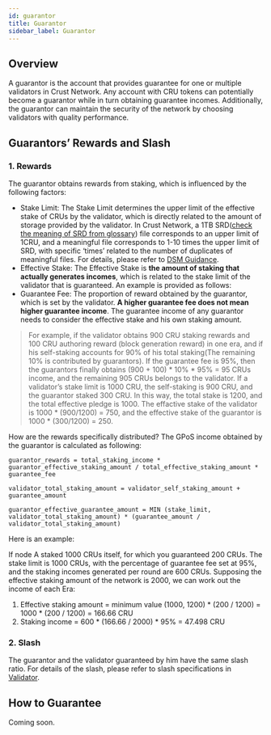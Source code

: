 ```yaml
---
id: guarantor
title: Guarantor
sidebar_label: Guarantor
---
```


## Overview

A guarantor is the account that provides guarantee for one or multiple validators in Crust Network. Any account with CRU tokens can potentially become a guarantor while in turn obtaining guarantee incomes. Additionally, the guarantor can maintain the security of the network by choosing validators with quality performance.

## Guarantors’ Rewards and Slash

### 1. Rewards

The guarantor obtains rewards from staking, which is influenced by the following factors:

- Stake Limit: The Stake Limit determines the upper limit of the effective stake of CRUs by the validator, which is directly related to the amount of storage provided by the validator. In Crust Network, a 1TB SRD([check the meaning of SRD from glossary](glossary.md)) file corresponds to an upper limit of 1CRU, and a meaningful file corresponds to 1-10 times the upper limit of SRD, with specific ‘times’ related to the number of duplicates of meaningful files. For details, please refer to [DSM Guidance](DSM.md).
- Effective Stake: The Effective Stake is **the amount of staking that actually generates incomes**, which is related to the stake limit of the validator that is guaranteed. An example is provided as follows:
- Guarantee Fee: The proportion of reward obtained by the guarantor, which is set by the validator. **A higher guarantee fee does not mean higher guarantee income**. The guarantee income of any guarantor needs to consider the effective stake and his own staking amount.

> For example, if the validator obtains 900 CRU staking rewards and 100 CRU authoring reward (block generation reward) in one era, and if his self-staking accounts for 90% of his total staking(The remaining 10% is contributed by guarantors). If the guarantee fee is 95%, then the guarantors finally obtains (900 + 100) * 10% * 95% = 95 CRUs income, and the remaining 905 CRUs belongs to the validator.
> If a validator’s stake limit is 1000 CRU, the self-staking is 900 CRU, and the guarantor staked 300 CRU. In this way, the total stake is 1200, and the total effective pledge is 1000. The effactive stake of the validator is 1000 * (900/1200) = 750, and the effective stake of the guarantor is 1000 * (300/1200) = 250.

How are the rewards specifically distributed? The GPoS income obtained by the guarantor is calculated as following:

```shell
guarantor_rewards = total_staking_income * guarantor_effective_staking_amount / total_effective_staking_amount * guarantee_fee
```

```shell
validator_total_staking_amount = validator_self_staking_amount + guarantee_amount
```

```shell
guarantor_effective_guarantee_amount = MIN (stake_limit, validator_total_staking_amount) * (guarantee_amount / validator_total_staking_amount)
```

Here is an example:

If node A staked 1000 CRUs itself, for which you guaranteed 200 CRUs. The stake limit is 1000 CRUs, with the percentage of guarantee fee set at 95%, and the staking incomes generated per round are 600 CRUs. Supposing the effective staking amount of the network is 2000, we can work out the income of each Era:

1. Effective staking amount = minimum value (1000, 1200) * (200 / 1200) = 1000 * (200 / 1200) = 166.66 CRU
2. Staking income = 600 * (166.66 / 2000) * 95% = 47.498 CRU

### 2. Slash

The guarantor and the validator guaranteed by him have the same slash ratio. For details of the slash, please refer to slash specifications in [Validator](validator.md).

## How to Guarantee
<!--
Please refer to [Guarantee Guidance](guarantor-guidance.md) for details.
-->
Coming soon.

